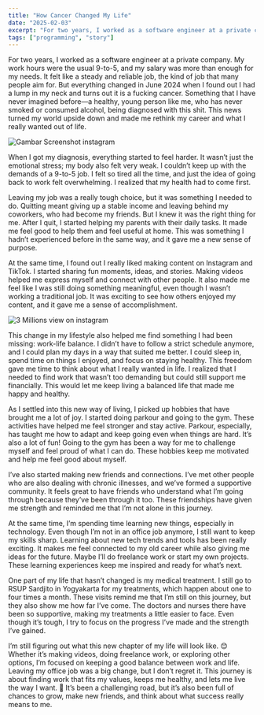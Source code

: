 ```yaml
---
title: "How Cancer Changed My Life"
date: "2025-02-03"
excerpt: "For two years, I worked as a software engineer at a private company. My work hours were the usual 9-to-5, and my salary was more than enough for my needs."
tags: ["programming", "story"]
---
```


For two years, I worked as a software engineer at a private company. My work hours were the usual 9-to-5, and my salary was more than enough for my needs. It felt like a steady and reliable job, the kind of job that many people aim for. But everything changed in June 2024 when I found out I had a lump in my neck and turns out it is a fucking cancer. Something that I have never imagined before—a healthy, young person like me, who has never smoked or consumed alcohol, being diagnosed with this shit. This news turned my world upside down and made me rethink my career and what I really wanted out of life.

![Gambar Screenshot instagram](https://dev-to-uploads.s3.amazonaws.com/uploads/articles/i9q3vw2ckitzfx1erq1u.jpeg)


When I got my diagnosis, everything started to feel harder. It wasn’t just the emotional stress; my body also felt very weak. I couldn’t keep up with the demands of a 9-to-5 job. I felt so tired all the time, and just the idea of going back to work felt overwhelming. I realized that my health had to come first.

Leaving my job was a really tough choice, but it was something I needed to do. Quitting meant giving up a stable income and leaving behind my coworkers, who had become my friends. But I knew it was the right thing for me. After I quit, I started helping my parents with their daily tasks. It made me feel good to help them and feel useful at home. This was something I hadn’t experienced before in the same way, and it gave me a new sense of purpose.

At the same time, I found out I really liked making content on Instagram and TikTok. I started sharing fun moments, ideas, and stories. Making videos helped me express myself and connect with other people. It also made me feel like I was still doing something meaningful, even though I wasn’t working a traditional job. It was exciting to see how others enjoyed my content, and it gave me a sense of accomplishment.

![3 Millions view on instagram](https://dev-to-uploads.s3.amazonaws.com/uploads/articles/19rtp4ujhf03wnts5rvw.jpeg)



This change in my lifestyle also helped me find something I had been missing: work-life balance. I didn’t have to follow a strict schedule anymore, and I could plan my days in a way that suited me better. I could sleep in, spend time on things I enjoyed, and focus on staying healthy. This freedom gave me time to think about what I really wanted in life. I realized that I needed to find work that wasn’t too demanding but could still support me financially. This would let me keep living a balanced life that made me happy and healthy.

As I settled into this new way of living, I picked up hobbies that have brought me a lot of joy. I started doing parkour and going to the gym. These activities have helped me feel stronger and stay active. Parkour, especially, has taught me how to adapt and keep going even when things are hard. It’s also a lot of fun! Going to the gym has been a way for me to challenge myself and feel proud of what I can do. These hobbies keep me motivated and help me feel good about myself.

I’ve also started making new friends and connections. I’ve met other people who are also dealing with chronic illnesses, and we’ve formed a supportive community. It feels great to have friends who understand what I’m going through because they’ve been through it too. These friendships have given me strength and reminded me that I’m not alone in this journey.

At the same time, I’m spending time learning new things, especially in technology. Even though I’m not in an office job anymore, I still want to keep my skills sharp. Learning about new tech trends and tools has been really exciting. It makes me feel connected to my old career while also giving me ideas for the future. Maybe I’ll do freelance work or start my own projects. These learning experiences keep me inspired and ready for what’s next.

One part of my life that hasn’t changed is my medical treatment. I still go to RSUP Sardjito in Yogyakarta for my treatments, which happen about one to four times a month. These visits remind me that I’m still on this journey, but they also show me how far I’ve come. The doctors and nurses there have been so supportive, making my treatments a little easier to face. Even though it’s tough, I try to focus on the progress I’ve made and the strength I’ve gained.

I’m still figuring out what this new chapter of my life will look like. 😊 Whether it’s making videos, doing freelance work, or exploring other options, I’m focused on keeping a good balance between work and life. Leaving my office job was a big change, but I don’t regret it. This journey is about finding work that fits my values, keeps me healthy, and lets me live the way I want. 🌟 It’s been a challenging road, but it’s also been full of chances to grow, make new friends, and think about what success really means to me.

